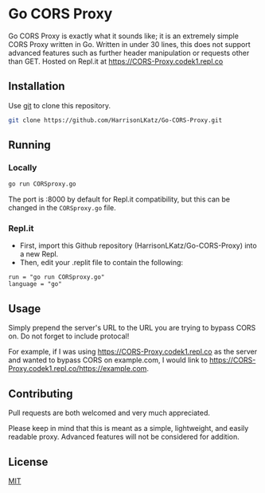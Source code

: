 # Go CORS Proxy

Go CORS Proxy is exactly what it sounds like; it is an extremely simple CORS Proxy written in Go. Written in under 30 lines, this does not support advanced features such as further header manipulation or requests other than GET. Hosted on Repl.it at https://CORS-Proxy.codek1.repl.co

## Installation

Use [git](https://git-scm.com) to clone this repository.

```bash
git clone https://github.com/HarrisonLKatz/Go-CORS-Proxy.git
```

## Running

### Locally

```bash
go run CORSproxy.go
```
The port is :8000 by default for Repl.it compatibility, but this can be changed in the `CORSproxy.go` file.

### Repl.it

- First, import this Github repository (HarrisonLKatz/Go-CORS-Proxy) into a new Repl.
- Then, edit your .replit file to contain the following:
```
run = "go run CORSproxy.go"
language = "go"
```

## Usage

Simply prepend the server's URL to the URL you are trying to bypass CORS on. Do not forget to include protocal!

For example, if I was using https://CORS-Proxy.codek1.repl.co as the server and wanted to bypass CORS on example.com, I would link to https://CORS-Proxy.codek1.repl.co/https://example.com.

## Contributing
Pull requests are both welcomed and very much appreciated.

Please keep in mind that this is meant as a simple, lightweight, and easily readable proxy. Advanced features will not be considered for addition.

## License
[MIT](https://choosealicense.com/licenses/mit/)
